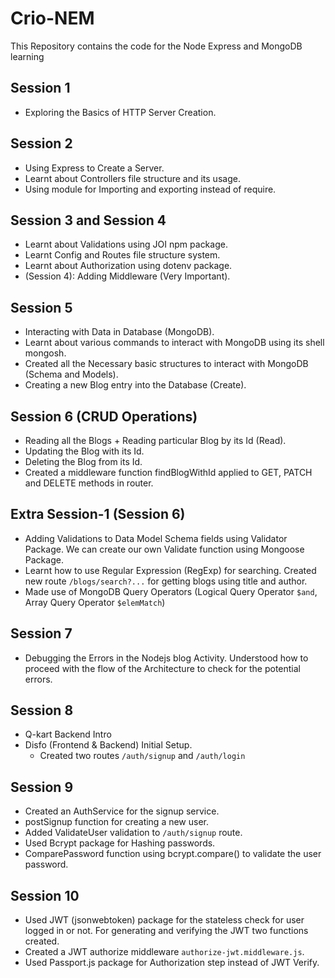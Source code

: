 # Crio-NEM
This Repository contains the code for the Node Express and MongoDB learning

## Session 1
- Exploring the Basics of HTTP Server Creation. 

## Session 2
- Using Express to Create a Server.
- Learnt about Controllers file structure and its usage.
- Using module for Importing and exporting instead of require.

## Session 3 and Session 4
- Learnt about Validations using JOI npm package.
- Learnt Config and Routes file structure system.
- Learnt about Authorization using dotenv package.
- (Session 4): Adding Middleware (Very Important).

## Session 5
- Interacting with Data in Database (MongoDB).
- Learnt about various commands to interact with MongoDB using its shell mongosh.
- Created all the Necessary basic structures to interact with MongoDB (Schema and Models).
- Creating a new Blog entry into the Database (Create).

## Session 6 (CRUD Operations)
- Reading all the Blogs + Reading particular Blog by its Id (Read).
- Updating the Blog with its Id.
- Deleting the Blog from its Id.
- Created a middleware function findBlogWithId applied to GET, PATCH and DELETE methods in router.

## Extra Session-1 (Session 6)
- Adding Validations to Data Model Schema fields using Validator Package. We can create our own Validate function using Mongoose Package.
- Learnt how to use Regular Expression (RegExp) for searching. Created new route `/blogs/search?...` for getting blogs using title and author.
- Made use of MongoDB Query Operators (Logical Query Operator `$and`, Array Query Operator `$elemMatch`)

## Session 7 
- Debugging the Errors in the Nodejs blog Activity. Understood how to proceed with the flow of the Architecture to check for the potential errors.

## Session 8
- Q-kart Backend Intro
- Disfo (Frontend & Backend) Initial Setup.
  - Created two routes `/auth/signup` and `/auth/login`

## Session 9
- Created an AuthService for the signup service.
- postSignup function for creating a new user.
- Added ValidateUser validation to `/auth/signup` route.
- Used Bcrypt package for Hashing passwords.
- ComparePassword function using bcrypt.compare() to validate the user password.

## Session 10
- Used JWT (jsonwebtoken) package for the stateless check for user logged in or not. For generating and verifying the JWT two functions created.
- Created a JWT authorize middleware `authorize-jwt.middleware.js`.
- Used Passport.js package for Authorization step instead of JWT Verify.
